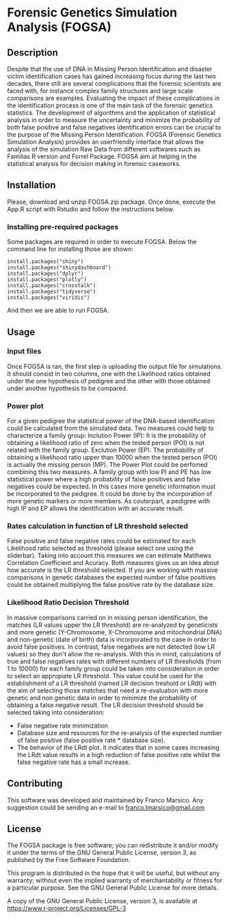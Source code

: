 # Forensic Genetics Simulation Analysis (FOGSA)

## Description
Despite that the use of DNA in Missing Person Identification and disaster victim identification cases has gained increasing focus during the last two decades, there still are several complications that the forensic scientists are faced with, for instance complex family structures and large scale comparisons are examples. Evaluating the impact of these complications in the identification process is one of the main task of the forensic genetics statistics. The development of algorithms and the application of statistical analysis in order to measure the uncertainty and minimize the probability of both false positive and false negatives identification errors can be crucial to the purpose of the Missing Person Identification. FOGSA (Forensic Genetics Simulation Analysis) provides an userfriendly interface that allows the analysis of the simulation Raw Data from different softwares such as Familias R version and Forrel Package. FOGSA aim at helping in the statistical analysis for decision making in forensic caseworks.

## Installation
Please, download and unzip FOGSA.zip package. Once done, execute the App.R script with Rstudio and follow the instructions below.

### Installing pre-required packages
Some packages are required in order to execute FOGSA. Below the command line for installing those are shown:
```{r, eval = FALSE}
install.packages("shiny")
install.packages("shinydashboard")
install.packages("dplyr")
install.packages("plotly")
install.packages("crosstalk")
install.packages("tidyverse")
install.packages("viridis")
```

And then we are able to run FOGSA.

## Usage
### Input files
Once FOGSA is ran, the first step is uploading the output file for simulations. It should consist in two columns, one with the Likelihood ratios obtained under the one hypothesis of pedigree and the other with those obtained under another hypothesis to be compared. 

### Power plot
For a given pedigree the statistical power of the DNA-based identification could be calculated from the simulated data. Two measures could help to characterize a family group:
Inclution Power (IP): It is the probability of obtaining a likelihood ratio of zero when the tested person (POI) is not related with the family group.
Exclution Power (EP): The probability of obtaining a likelihood ratio upper than 10000 when the tested person (POI) is actually the missing person (MP).
The Power Plot could be perfomed combining this two measures. A family group with low PI and PE has low statistical power where a high probability of false positives and false negatives could be expected. In this cases more genetic information must be incorporated to the pedigree. It could be done by the incorporation of more genetic markers or more members. As couterpart, a pedigree with high IP and EP allows the identification with an accurate result.

### Rates calculation in function of LR threshold selected
False positive and false negative rates could be estimated for each Likelihood ratio selected as threshold (please select one using the sliderbar). Taking into account this measures we can estimate Matthews Correlation Coefficient and Acuracy. Both measures gives us an idea about how accurate is the LR threshold selected. If you are working with massive comparisons in genetic databases the expected number of false positives could be obtained multiplying the false positive rate by the database size.

### Likelihood Ratio Decision Threshold
In massive comparisons carried on in missing person identification, the matches (LR values upper the LR threshold) are re-analyzed by geneticists and more genetic (Y-Chromosome, X-Chromosome and mitochondrial DNA) and non-genetic (date of birth) data is incorporated to the case in order to avoid false positives. In contrast, false negatives are not detected (low LR values) so they don't allow the re-analysis. With this in mind, calculations of true and false negatives rates with different numbers of LR thresholds (from 1 to 10000) for each family group could be taken into consideration in order to select an appropiate LR threshold. This value could be used for the establishment of a LR threshold (named LR decision treshold or LRdt) with the aim of selecting those matches that need a re-evaluation with more genetic and non genetic data in order to minimize the probability of obtaining a false negative result.
The LR decision threshold should be selected taking into consideration:
- False negative rate minimization
- Database size and resources for the re-analysis of the expected number of false positive (false positive rate * database size).
- The behavior of the LRdt plot. It indicates that in some cases increasing the LRdt value results in a high reduction of false positive rate whilst the false negative rate has a small increase.

## Contributing
This software was developed and maintained by Franco Marsico. Any suggestion could be sending an e-mail to franco.lmarsico@gmail.com

## License 
The FOGSA package is free software; you can redistribute it and/or modify it under the terms of the GNU General Public License, version 3, as published by the Free Software Foundation.

This program is distributed in the hope that it will be useful, but without any warranty; without even the implied warranty of merchantability or fitness for a particular purpose. See the GNU General Public License for more details.

A copy of the GNU General Public License, version 3, is available at https://www.r-project.org/Licenses/GPL-3
